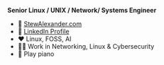 

**Senior Linux / UNIX / Network/ Systems Engineer**

- 🔗 [StewAlexander.com](https://www.stewalexander.com)
- 🔗 [LinkedIn Profile](https://www.linkedin.com/in/stewalexander)
- ♥️ Linux, FOSS, AI 
- 👨‍💼 Work in Networking, Linux & Cybersecurity
- 🎹 Play piano
